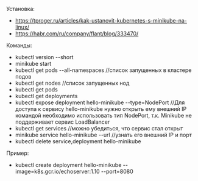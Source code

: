 Установка:  
* https://tproger.ru/articles/kak-ustanovit-kubernetes-s-minikube-na-linux/
* https://habr.com/ru/company/flant/blog/333470/

Команды:  
- kubectl version --short
- minikube start
- kubectl get pods --all-namespaces //список запущенных в кластере подов
- kubectl get nodes //список запущенных нод
- kubectl get pods
- kubectl get deployments
- kubectl expose deployment hello-minikube --type=NodePort //Для доступа к сервису hello-minikube нужно открыть ему внешний IP командой 
необходимо использовать тип NodePort, т.к. Minikube не поддерживает сервис LoadBalancer
- kubectl get services //можно убедиться, что сервис стал открыт
- minikube service hello-minikube --url //узнать его внешний IP и порт
- kubectl delete service,deployment hello-minikube

Пример:  
- kubectl create deployment hello-minikube --image=k8s.gcr.io/echoserver:1.10 --port=8080
